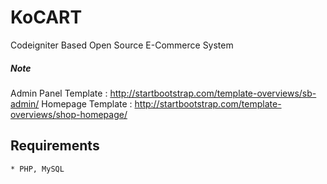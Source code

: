 KoCART
============================
Codeigniter Based Open Source E-Commerce System

##### Note
Admin Panel Template : http://startbootstrap.com/template-overviews/sb-admin/
Homepage Template    : http://startbootstrap.com/template-overviews/shop-homepage/

Requirements
------------- 
    * PHP, MySQL
    
